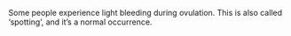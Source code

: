Some people experience light bleeding during ovulation. This is also called ‘spotting’, and it’s a normal occurrence.